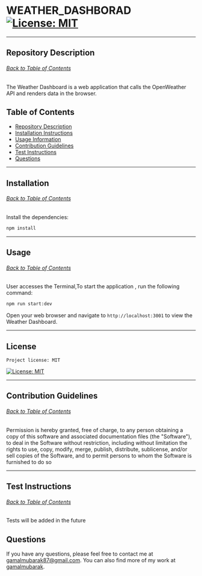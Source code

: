  # WEATHER_DASHBORAD [![License: MIT](https://img.shields.io/badge/License-MIT-yellow.svg)](https://opensource.org/licenses/MIT)

  ---


 ## Repository Description
 ###### [Back to Table of Contents](#table-of-contents)
  The Weather Dashboard is a web application that calls the OpenWeather API and renders data in the browser.



 ## Table of Contents
  * [Repository Description](#repository-description)
  * [Installation Instructions](#installation)
  * [Usage Information](#usage)
  * [Contribution Guidelines](#contribution-guidelines)
  * [Test Instructions](#test-instructions)
  * [Questions](#questions)
  
  ---

 ## Installation
 ###### [Back to Table of Contents](#table-of-contents)

 Install the dependencies:
  ```sh
  npm install
  ```
  ---

  ## Usage
  ###### [Back to Table of Contents](#table-of-contents)
  User accesses the Terminal,To start the application , run the following command:
  ```sh
 npm run start:dev 
  ```
  Open your web browser and navigate to `http://localhost:3001` to view the Weather Dashboard.

  ---

  ## License
    Project license: MIT 
  
  [![License: MIT](https://img.shields.io/badge/License-MIT-yellow.svg)](https://opensource.org/licenses/MIT)

  ---

  ## Contribution Guidelines
  ###### [Back to Table of Contents](#table-of-contents)
  Permission is hereby granted, free of charge, to any person obtaining a copy of this software and associated documentation files (the "Software"), to deal in the Software without restriction, including without limitation the rights to use, copy, modify, merge, publish, distribute, sublicense, and/or sell copies of the Software, and to permit persons to whom the Software is furnished to do so

  ---

  ## Test Instructions
  ###### [Back to Table of Contents](#table-of-contents)
  Tests will be added in the future

  ## Questions
  If you have any questions, please feel free to contact me at gamalmubarak87@gmail.com. You can also find more of my work at [gamalmubarak](https://github.com/gamalmubarak).